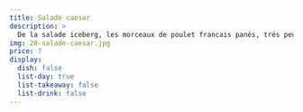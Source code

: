```yaml
---
title: Salade caesar
description: >
  De la salade iceberg, les morceaux de poulet francais panés, trés peu d'anchois.
img: 28-salade-caesar.jpg
price: 7
display:
  dish: false
  list-day: true
  list-takeaway: false
  list-drink: false
---
```

